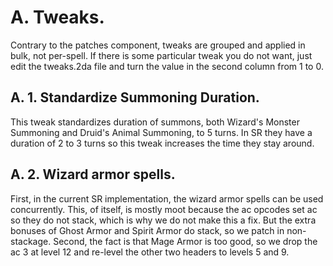 # A. Tweaks.

Contrary to the patches component, tweaks are grouped and applied in bulk, not per-spell. If there is some particular tweak you do not want, just edit the tweaks.2da file and turn the value in the second column from 1 to 0.

## A. 1. Standardize Summoning Duration.

This tweak standardizes duration of summons, both Wizard's Monster Summoning and Druid's Animal Summoning, to 5 turns. In SR they have a duration of 2 to 3 turns so this tweak increases the time they stay around.

## A. 2. Wizard armor spells.

First, in the current SR implementation, the wizard armor spells can be used concurrently. This, of itself, is mostly moot because the ac opcodes set ac so they do not stack, which is why we do not make this a fix. But the extra bonuses of Ghost Armor and Spirit Armor do stack, so we patch in non-stackage. Second, the fact is that Mage Armor is too good, so we drop the ac 3 at level 12 and re-level the other two headers to levels 5 and 9.